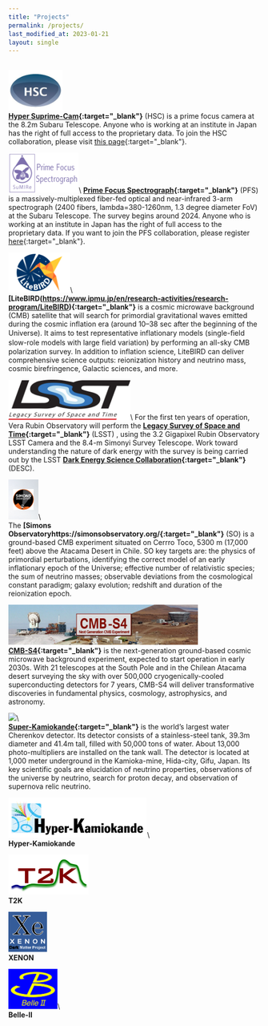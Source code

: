 ```yaml
---
title: "Projects"
permalink: /projects/
last_modified_at: 2023-01-21
layout: single
---
```


\
<img src="/_images/logo_hsc.jpg"  style="height: 80px;">\
**[Hyper Suprime-Cam](https://hsc.mtk.nao.ac.jp/ssp/){:target="_blank"}** (HSC) is a prime focus camera at the 8.2m Subaru Telescope. Anyone who is working at an institute in Japan has the right of full access to the proprietary data. To join the HSC collaboration, please visit [this page](https://hscsurvey.pbworks.com/w/page/19661930/FrontPage){:target="_blank"}.

<img src="/_images/logo_pfs.png"  style="height: 80px;">\ 
**[Prime Focus Spectrograph](https://pfs.ipmu.jp/){:target="_blank"}** (PFS) is a massively-multiplexed fiber-fed optical and near-infrared 3-arm spectrograph (2400 fibers, lambda=380-1260nm, 1.3 degree diameter FoV) at the Subaru Telescope. The survey begins around 2024. Anyone who is working at an institute in Japan has the right of full access to the proprietary data. If you want to join the PFS collaboration, please register [here](https://pfs.ipmu.jp/research/regist_collab.html){:target="_blank"}.

<img src="/_images/logo_lb.png"  style="height: 80px;">\  
**[LiteBIRD(https://www.ipmu.jp/en/research-activities/research-program/LiteBIRD){:target="_blank"}** is a cosmic microwave background (CMB) satellite that will search for primordial gravitational waves emitted during the cosmic inflation era (around 10–38 sec after the beginning of the Universe). It aims to test representative inflationary models (single-ﬁeld slow-role models with large ﬁeld variation) by performing an all-sky CMB polarization survey. In addition to inflation science, LiteBIRD can deliver comprehensive science outputs: reionization history and neutrino mass, cosmic birefringence, Galactic sciences, and more.

<img src="/_images/logo_lsst.png" style="height: 80px;">\ 
For the first ten years of operation, Vera Rubin Observatory will perform the **[Legacy Survey of Space and Time](https://www.lsst.org/){:target="_blank"}** (LSST) , using the 3.2 Gigapixel Rubin Observatory LSST Camera and the 8.4-m Simonyi Survey Telescope. Work toward understanding the nature of dark energy with the survey is being carried out by the LSST **[Dark Energy Science Collaboration](https://lsstdesc.org/){:target="_blank"}** (DESC). 

<img src="/_images/logo_so.jpg"  style="height: 80px;">\  
The **[Simons Observatoryhttps://simonsobservatory.org/{:target="_blank"}** (SO) is a ground-based CMB experiment situated on Cerrro Toco, 5300 m (17,000 feet) above the Atacama Desert in Chile. SO key targets are: the physics of primordial perturbations, identifying the correct model of an early inflationary epoch of the Universe; effective number of relativistic species; the sum of neutrino masses; observable deviations from the cosmological constant paradigm; galaxy evolution; redshift and duration of the reionization epoch.

<img src="/_images/logo_cmbs4.jpeg" style="height: 80px;">\
**[CMB-S4](https://cmb-s4.org/){:target="_blank"}** is the next-generation ground-based cosmic microwave background experiment, expected to start operation in early 2030s. With 21 telescopes at the South Pole and in the Chilean Atacama desert surveying the sky with over 500,000 cryogenically-cooled superconducting detectors for 7 years, CMB-S4 will deliver transformative discoveries in fundamental physics, cosmology, astrophysics, and astronomy.

<img src="/_images/logo_sk.png"  style="height: 80px;">\  
**[Super-Kamiokande](https://www-sk.icrr.u-tokyo.ac.jp/en/sk/){:target="_blank"}**  is the world’s largest water Cherenkov detector. Its detector consists of a stainless-steel tank, 39.3m diameter and 41.4m tall, filled with 50,000 tons of water. About 13,000 photo-multipliers are installed on the tank wall. The detector is located at 1,000 meter underground in the Kamioka-mine, Hida-city, Gifu, Japan. Its key scientific goals are elucidation of neutrino properties, observations of the universe by neutrino, search for proton decay, and observation of supernova relic neutrino. 

<img src="/_images/logo_hk.jpeg"  style="height: 80px;">\  
**Hyper-Kamiokande**

<img src="/_images/logo_t2k.png" style="height: 80px;">\
**T2K**

<img src="/_images/logo_xenon.png" style="height: 80px;">\
**XENON**

<img src="/_images/logo_belleII.png" style="height: 80px;">\  
**Belle-II**



